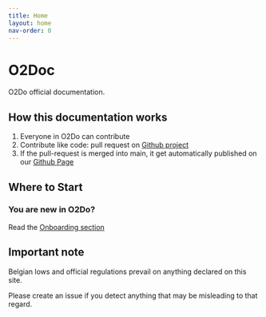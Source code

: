 ```yaml
---
title: Home
layout: home
nav-order: 0
---
```


# O2Doc
O2Do official documentation. 

## How this documentation works

1. Everyone in O2Do can contribute
2. Contribute like code: pull request on [Github project](https://github.com/O2do-repository/O2Doc)
3. If the pull-request is merged into main, it get automatically published on our [Github Page](https://o2do-repository.github.io/O2Doc/)

## Where to Start

### You are new in O2Do? 

Read the [Onboarding section](docs/HR/Onboarding)

## Important note

Belgian lows and official regulations prevail on anything declared on this site. 

Please create an issue if you detect anything that may be misleading to that regard. 
